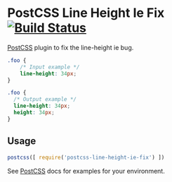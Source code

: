 # PostCSS Line Height Ie Fix [![Build Status][ci-img]][ci]

[PostCSS] plugin to fix the line-height ie bug.

[PostCSS]: https://github.com/postcss/postcss
[ci-img]:  https://travis-ci.org/e.ahmels@omnia5.com/postcss-line-height-ie-fix.svg
[ci]:      https://travis-ci.org/e.ahmels@omnia5.com/postcss-line-height-ie-fix

```css
.foo {
    /* Input example */
    line-height: 34px;
}
```

```css
.foo {
  /* Output example */
  line-height: 34px;
  height: 34px;
}
```

## Usage

```js
postcss([ require('postcss-line-height-ie-fix') ])
```

See [PostCSS] docs for examples for your environment.
